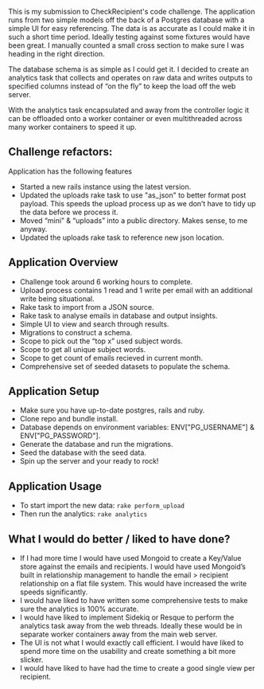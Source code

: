 This is my submission to CheckRecipient's code challenge. The application runs from two simple models off the back of a Postgres database with a simple UI for easy referencing. The data is as accurate as I could make it in such a short time period. Ideally testing against some fixtures would have been great. I manually counted a small cross section to make sure I was heading in the right direction.

The database schema is as simple as I could get it. I decided to create an analytics task that collects and operates on raw data and writes outputs to specified columns instead of “on the fly” to keep the load off the web server.

With the analytics task encapsulated and away from the controller logic it can be offloaded onto a worker container or even multithreaded across many worker containers to speed it up.

## Challenge refactors:
Application has the following features
- Started a new rails instance using the latest version.
- Updated the uploads rake task to use "as_json" to better format post payload. This speeds the upload process up as we don’t have to tidy up the data before we process it.
- Moved “mini” & “uploads” into a public directory. Makes sense, to me anyway.
- Updated the uploads rake task to reference new json location.

## Application Overview
- Challenge took around 6 working hours to complete.
- Upload process contains 1 read and 1 write per email with an additional write being situational.
- Rake task to import from a JSON source.
- Rake task to analyse emails in database and output insights.
- Simple UI to view and search through results.
- Migrations to construct a schema.
- Scope to pick out the “top x” used subject words.
- Scope to get all unique subject words.
- Scope to get count of emails recieved in current month.
- Comprehensive set of seeded datasets to populate the schema.

## Application Setup
- Make sure you have up-to-date postgres, rails and ruby.
- Clone repo and bundle install.
- Database depends on environment variables: ENV["PG_USERNAME"] & ENV["PG_PASSWORD"].
- Generate the database and run the migrations.
- Seed the database with the seed data.
- Spin up the server and your ready to rock!

## Application Usage
- To start import the new data: ``` rake perform_upload ```
- Then run the analytics: ``` rake analytics ```

## What I would do better / liked to have done?
- If I had more time I would have used Mongoid to create a Key/Value store against the emails and recipients. I would have used Mongoid’s built in relationship management to handle the email > recipient relationship on a flat file system. This would have increased the write speeds significantly.
- I would have liked to have written some comprehensive tests to make sure the analytics is 100% accurate.
- I would have liked to implement Sidekiq or Resque to perform the analytics task away from the web threads. Ideally these would be in separate worker containers away from the main web server.
- The UI is not what I would exactly call efficient. I would have liked to spend more time on the usability and create something a bit more slicker.
- I would have liked to have had the time to create a good single view per recipient.

